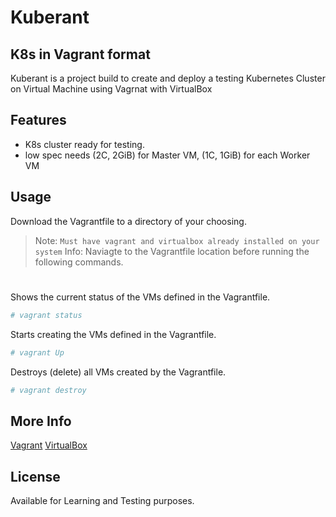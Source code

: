 # Kuberant
## K8s in Vagrant format

Kuberant is a project build to create and deploy a testing Kubernetes Cluster on Virtual Machine using Vagrnat with VirtualBox

## Features

- K8s cluster ready for testing.
- low spec needs (2C, 2GiB) for Master VM, (1C, 1GiB) for each Worker VM

## Usage

Download the Vagrantfile to a directory of your choosing.
> Note:  ```Must have vagrant and virtualbox already installed on your system```
> Info: Naviagte to the Vagrantfile location before running the following commands. 
#
#
#
Shows the current status of the VMs defined in the Vagrantfile.
```sh
# vagrant status
```
Starts creating the VMs defined in the Vagrantfile.
```sh
# vagrant Up
```
Destroys (delete) all VMs created by the Vagrantfile. 

```sh
# vagrant destroy 
```

## More Info

[Vagrant](https://developer.hashicorp.com/vagrant/intro)
[VirtualBox](https://www.virtualbox.org/)


## License

Available for Learning and Testing purposes. 


